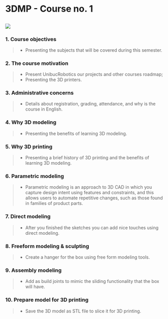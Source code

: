 # 3DMP - Course no. 1
![](https://github.com/Burdun/3DMP_private/blob/main/readme_courses_personal_projects/Headphones_Box.png)
---------------------------------------------------------------------------------------------------------
### 1. Course objectives
> - Presenting the subjects that will be covered during this semester.
### 2. The course motivation
> - Present UnibucRobotics our projects and other courses roadmap;
> - Presenting the 3D printers.
### 3. Administrative concerns
> - Details about registration, grading, attendance, and why is the course in English.
### 4. Why 3D modeling
> - Presenting the benefits of learning 3D modeling.
### 5. Why 3D printing
> - Presenting a brief history of 3D printing and the benefits of learning 3D modeling.
### 6. Parametric modeling
> - Parametric modeling is an approach to 3D CAD in which you capture design intent using features and constraints, and this allows users to automate repetitive changes, such as those found in families of product parts.
### 7. Direct modeling
> - After you finished the sketches you can add nice touches using direct modeling.
### 8.  Freeform modeling & sculpting
> - Create a hanger for the box using free form modeling tools.
### 9. Assembly modeling
> - Add as build joints to mimic the sliding functionality that the box will have.
### 10.  Prepare model for 3D printing
> - Save the 3D model as STL file to slice it for 3D printing.
